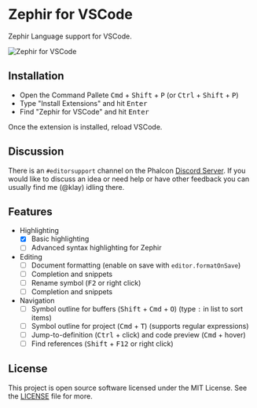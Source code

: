 # Zephir for VSCode

Zephir Language support for VSCode.

![Zephir for VSCode](https://user-images.githubusercontent.com/1256298/34313929-afbbe4bc-e777-11e7-9b00-35e4b7cea164.png)

## Installation

* Open the Command Pallete <kbd>Cmd</kbd> + <kbd>Shift</kbd> + <kbd>P</kbd>
  (or <kbd>Ctrl</kbd> + <kbd>Shift</kbd> + <kbd>P</kbd>)
* Type "Install Extensions" and hit <kbd>Enter</kbd>
* Find "Zephir for VSCode" and hit <kbd>Enter</kbd>

Once the extension is installed, reload VSCode.

## Discussion

There is an `#editorsupport` channel on the Phalcon [Discord Server](https://discord.gg/PNFsSsr).
If you would like to discuss an idea or need help or have other feedback you can usually find me (@klay) idling there.

## Features

* Highlighting
  - [x] Basic highlighting
  - [ ] Advanced syntax highlighting for Zephir

* Editing
  - [ ] Document formatting (enable on save with `editor.formatOnSave`)
  - [ ] Completion and snippets
  - [ ] Rename symbol (<kbd>F2</kbd> or right click)
  - [ ] Completion and snippets

* Navigation
  - [ ] Symbol outline for buffers (<kbd>Shift</kbd> + <kbd>Cmd</kbd> + <kbd>O</kbd>) (type `:` in list to sort items)
  - [ ] Symbol outline for project (<kbd>Cmd</kbd> + <kbd>T</kbd>) (supports regular expressions)
  - [ ] Jump-to-definition (<kbd>Ctrl</kbd> + click) and code preview (<kbd>Cmd</kbd> + hover)
  - [ ] Find references (<kbd>Shift</kbd> + <kbd>F12</kbd> or right click)

## License

This project is open source software licensed under the MIT License.
See the [LICENSE](hhttps://github.com/zephir-lang/zephir-vscode/blob/master/LICENSE) file for more.